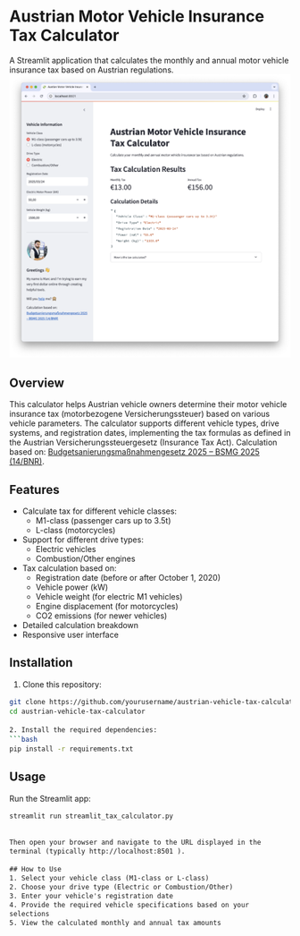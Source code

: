 # Austrian Motor Vehicle Insurance Tax Calculator

A Streamlit application that calculates the monthly and annual motor vehicle insurance tax based on Austrian regulations.
![app_screenshot.png](app_screenshot.png "User Interface")

## Overview

This calculator helps Austrian vehicle owners determine their motor vehicle insurance tax (motorbezogene Versicherungssteuer) based on various vehicle parameters. The calculator supports different vehicle types, drive systems, and registration dates, implementing the tax formulas as defined in the Austrian Versicherungssteuergesetz (Insurance Tax Act).
Calculation based on: [Budgetsanierungsmaßnahmengesetz 2025 – BSMG 2025 (14/BNR)](https://www.parlament.gv.at/dokument/XXVIII/BNR/14/fnameorig_1671984.html).

## Features

- Calculate tax for different vehicle classes:
  - M1-class (passenger cars up to 3.5t)
  - L-class (motorcycles)
- Support for different drive types:
  - Electric vehicles
  - Combustion/Other engines
- Tax calculation based on:
  - Registration date (before or after October 1, 2020)
  - Vehicle power (kW)
  - Vehicle weight (for electric M1 vehicles)
  - Engine displacement (for motorcycles)
  - CO2 emissions (for newer vehicles)
- Detailed calculation breakdown
- Responsive user interface

## Installation

1. Clone this repository:
```bash
git clone https://github.com/yourusername/austrian-vehicle-tax-calculator.git
cd austrian-vehicle-tax-calculator

2. Install the required dependencies:
```bash
pip install -r requirements.txt
 ```

## Usage
Run the Streamlit app:

```bash
streamlit run streamlit_tax_calculator.py
 ```
```

Then open your browser and navigate to the URL displayed in the terminal (typically http://localhost:8501 ).

## How to Use
1. Select your vehicle class (M1-class or L-class)
2. Choose your drive type (Electric or Combustion/Other)
3. Enter your vehicle's registration date
4. Provide the required vehicle specifications based on your selections
5. View the calculated monthly and annual tax amounts